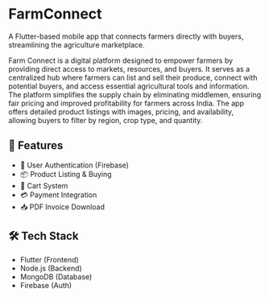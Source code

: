 # FarmConnect

A Flutter-based mobile app that connects farmers directly with buyers, streamlining the agriculture marketplace.

Farm Connect is a digital platform designed to empower farmers by providing direct access 
to markets, resources, and buyers. It serves as a centralized hub where farmers can list and sell 
their produce, connect with potential buyers, and access essential agricultural tools and 
information. The platform simplifies the supply chain by eliminating middlemen, ensuring fair 
pricing and improved profitability for farmers across India. 
The app offers detailed product listings with images, pricing, and availability, allowing buyers 
to filter by region, crop type, and quantity. 


## 🚀 Features
- 🔐 User Authentication (Firebase)
- 📦 Product Listing & Buying
- 🛒 Cart System
- 💳 Payment Integration
- 📥 PDF Invoice Download

## 🛠 Tech Stack
- Flutter (Frontend)
- Node.js (Backend)
- MongoDB (Database)
- Firebase (Auth)

